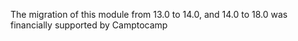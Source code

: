 The migration of this module from 13.0 to 14.0, and 14.0 to 18.0 was financially supported
by Camptocamp
